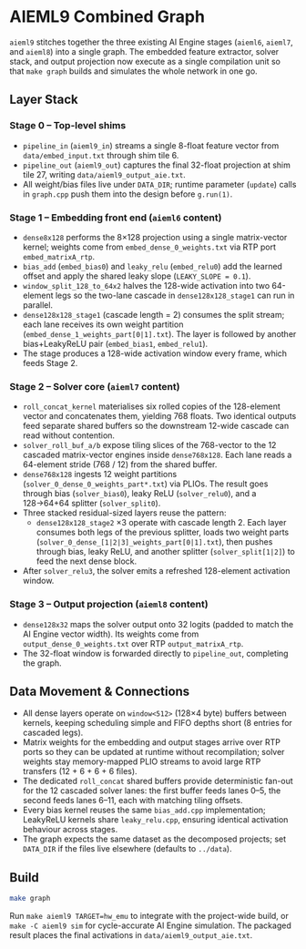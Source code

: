 # AIEML9 Combined Graph

`aieml9` stitches together the three existing AI Engine stages (`aieml6`,
`aieml7`, and `aieml8`) into a single graph. The embedded feature extractor,
solver stack, and output projection now execute as a single compilation unit so
that `make graph` builds and simulates the whole network in one go.

## Layer Stack

### Stage 0 – Top-level shims
- `pipeline_in` (`aieml9_in`) streams a single 8-float feature vector from `data/embed_input.txt` through shim tile 6.
- `pipeline_out` (`aieml9_out`) captures the final 32-float projection at shim tile 27, writing `data/aieml9_output_aie.txt`.
- All weight/bias files live under `DATA_DIR`; runtime parameter (`update`) calls in `graph.cpp` push them into the design before `g.run(1)`.

### Stage 1 – Embedding front end (`aieml6` content)
- `dense8x128` performs the 8×128 projection using a single matrix-vector kernel; weights come from `embed_dense_0_weights.txt` via RTP port `embed_matrixA_rtp`.
- `bias_add` (`embed_bias0`) and `leaky_relu` (`embed_relu0`) add the learned offset and apply the shared leaky slope (`LEAKY_SLOPE = 0.1`).
- `window_split_128_to_64x2` halves the 128-wide activation into two 64-element legs so the two-lane cascade in `dense128x128_stage1` can run in parallel.
- `dense128x128_stage1` (cascade length = 2) consumes the split stream; each lane receives its own weight partition (`embed_dense_1_weights_part[0|1].txt`). The layer is followed by another bias+LeakyReLU pair (`embed_bias1`, `embed_relu1`).
- The stage produces a 128-wide activation window every frame, which feeds Stage 2.

### Stage 2 – Solver core (`aieml7` content)
- `roll_concat_kernel` materialises six rolled copies of the 128-element vector and concatenates them, yielding 768 floats. Two identical outputs feed separate shared buffers so the downstream 12-wide cascade can read without contention.
- `solver_roll_buf_a/b` expose tiling slices of the 768-vector to the 12 cascaded matrix-vector engines inside `dense768x128`. Each lane reads a 64-element stride (768 / 12) from the shared buffer.
- `dense768x128` ingests 12 weight partitions (`solver_0_dense_0_weights_part*.txt`) via PLIOs. The result goes through bias (`solver_bias0`), leaky ReLU (`solver_relu0`), and a 128→64+64 splitter (`solver_split0`).
- Three stacked residual-sized layers reuse the pattern:
  - `dense128x128_stage2` ×3 operate with cascade length 2. Each layer consumes both legs of the previous splitter, loads two weight parts (`solver_0_dense_[1|2|3]_weights_part[0|1].txt`), then pushes through bias, leaky ReLU, and another splitter (`solver_split[1|2]`) to feed the next dense block.
- After `solver_relu3`, the solver emits a refreshed 128-element activation window.

### Stage 3 – Output projection (`aieml8` content)
- `dense128x32` maps the solver output onto 32 logits (padded to match the AI Engine vector width). Its weights come from `output_dense_0_weights.txt` over RTP `output_matrixA_rtp`.
- The 32-float window is forwarded directly to `pipeline_out`, completing the graph.

## Data Movement & Connections
- All dense layers operate on `window<512>` (128×4 byte) buffers between kernels, keeping scheduling simple and FIFO depths short (8 entries for cascaded legs).
- Matrix weights for the embedding and output stages arrive over RTP ports so they can be updated at runtime without recompilation; solver weights stay memory-mapped PLIO streams to avoid large RTP transfers (12 + 6 + 6 + 6 files).
- The dedicated `roll_concat` shared buffers provide deterministic fan-out for the 12 cascaded solver lanes: the first buffer feeds lanes 0–5, the second feeds lanes 6–11, each with matching tiling offsets.
- Every bias kernel reuses the same `bias_add.cpp` implementation; LeakyReLU kernels share `leaky_relu.cpp`, ensuring identical activation behaviour across stages.
- The graph expects the same dataset as the decomposed projects; set `DATA_DIR` if the files live elsewhere (defaults to `../data`).

## Build

```bash
make graph
```

Run `make aieml9 TARGET=hw_emu` to integrate with the project-wide build, or `make -C aieml9 sim` for cycle-accurate AI Engine simulation. The packaged result places the final activations in `data/aieml9_output_aie.txt`.
